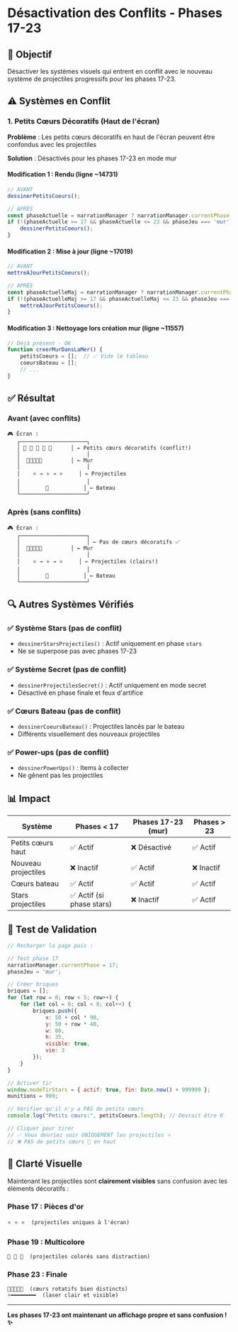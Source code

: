 # Désactivation des Conflits - Phases 17-23

## 🎯 Objectif
Désactiver les systèmes visuels qui entrent en conflit avec le nouveau système de projectiles progressifs pour les phases 17-23.

## ⚠️ Systèmes en Conflit

### 1. Petits Cœurs Décoratifs (Haut de l'écran)

**Problème** : Les petits cœurs décoratifs en haut de l'écran peuvent être confondus avec les projectiles

**Solution** : Désactivés pour les phases 17-23 en mode mur

#### Modification 1 : Rendu (ligne ~14731)
```javascript
// AVANT
dessinerPetitsCoeurs();

// APRÈS
const phaseActuelle = narrationManager ? narrationManager.currentPhase : 0;
if (!(phaseActuelle >= 17 && phaseActuelle <= 23 && phaseJeu === 'mur')) {
    dessinerPetitsCoeurs();
}
```

#### Modification 2 : Mise à jour (ligne ~17019)
```javascript
// AVANT
mettreAJourPetitsCoeurs();

// APRÈS
const phaseActuelleMaj = narrationManager ? narrationManager.currentPhase : 0;
if (!(phaseActuelleMaj >= 17 && phaseActuelleMaj <= 23 && phaseJeu === 'mur')) {
    mettreAJourPetitsCoeurs();
}
```

#### Modification 3 : Nettoyage lors création mur (ligne ~11557)
```javascript
// Déjà présent - OK
function creerMurDansLaMer() {
    petitsCoeurs = [];  // ✅ Vide le tableau
    coeursBateau = [];
    // ...
}
```

## ✅ Résultat

### Avant (avec conflits)
```
🎮 Écran :
   ┌─────────────────────┐
   │ 💖 💖 💖 💖 💖      │ ← Petits cœurs décoratifs (conflit!)
   │                     │
   │  🧱🧱🧱🧱🧱         │ ← Mur
   │                     │
   │    ⭐ → ⭐ → ⭐     │ ← Projectiles
   │                     │
   │        🚢           │ ← Bateau
   └─────────────────────┘
```

### Après (sans conflits)
```
🎮 Écran :
   ┌─────────────────────┐
   │                     │ ← Pas de cœurs décoratifs ✅
   │  🧱🧱🧱🧱🧱         │ ← Mur
   │                     │
   │    ⭐ → ⭐ → ⭐     │ ← Projectiles (clairs!)
   │                     │
   │        🚢           │ ← Bateau
   └─────────────────────┘
```

## 🔍 Autres Systèmes Vérifiés

### ✅ Système Stars (pas de conflit)
- `dessinerStarsProjectiles()` : Actif uniquement en phase `stars`
- Ne se superpose pas avec phases 17-23

### ✅ Système Secret (pas de conflit)
- `dessinerProjectilesSecret()` : Actif uniquement en mode secret
- Désactivé en phase finale et feux d'artifice

### ✅ Cœurs Bateau (pas de conflit)
- `dessinerCoeursBateau()` : Projectiles lancés par le bateau
- Différents visuellement des nouveaux projectiles

### ✅ Power-ups (pas de conflit)
- `dessinerPowerUps()` : Items à collecter
- Ne gênent pas les projectiles

## 📊 Impact

| Système | Phases < 17 | Phases 17-23 (mur) | Phases > 23 |
|---------|-------------|---------------------|-------------|
| Petits cœurs haut | ✅ Actif | ❌ Désactivé | ✅ Actif |
| Nouveau projectiles | ❌ Inactif | ✅ Actif | ❌ Inactif |
| Cœurs bateau | ✅ Actif | ✅ Actif | ✅ Actif |
| Stars projectiles | ✅ Actif (si phase stars) | ❌ Inactif | ✅ Actif |

## 🧪 Test de Validation

```javascript
// Recharger la page puis :

// Test phase 17
narrationManager.currentPhase = 17;
phaseJeu = 'mur';

// Créer briques
briques = [];
for (let row = 0; row < 5; row++) {
    for (let col = 0; col < 8; col++) {
        briques.push({
            x: 50 + col * 90,
            y: 50 + row * 40,
            w: 80,
            h: 35,
            visible: true,
            vie: 3
        });
    }
}

// Activer tir
window.modeTirStars = { actif: true, fin: Date.now() + 999999 };
munitions = 999;

// Vérifier qu'il n'y a PAS de petits cœurs
console.log("Petits cœurs:", petitsCoeurs.length); // Devrait être 0

// Cliquer pour tirer
// ✅ Vous devriez voir UNIQUEMENT les projectiles ⭐
// ❌ PAS de petits cœurs 💖 en haut
```

## 🎨 Clarté Visuelle

Maintenant les projectiles sont **clairement visibles** sans confusion avec les éléments décoratifs :

### Phase 17 : Pièces d'or
```
⭐ ⭐ ⭐  (projectiles uniques à l'écran)
```

### Phase 19 : Multicolore
```
💫 💫 💫  (projectiles colorés sans distraction)
```

### Phase 23 : Finale
```
💖💛💚💙💜  (cœurs rotatifs bien distincts)
⚡━━━━━━━━  (laser clair et visible)
```

---

**Les phases 17-23 ont maintenant un affichage propre et sans confusion ! ✨**

